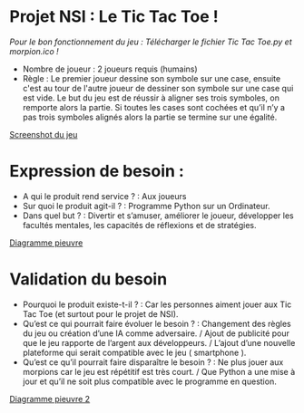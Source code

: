 # Projet NSI : Le Tic Tac Toe !

*Pour le bon fonctionnement du jeu : Télécharger le fichier Tic Tac Toe.py et morpion.ico !*

* Nombre de joueur : 2 joueurs requis (humains)
* Règle : Le premier joueur dessine son symbole sur une case, ensuite c'est au tour de l'autre joueur de dessiner son symbole sur une case qui est vide.
Le but du jeu est de réussir à aligner ses trois symboles, on remporte alors la partie. Si toutes les cases sont cochées et qu’il n’y a pas trois symboles alignés alors la partie se termine sur une égalité.

[Screenshot du jeu](https://user-images.githubusercontent.com/72768800/120205801-a8b85600-c22a-11eb-82c3-d932b47248e8.png)

# Expression de besoin :
* A qui le produit rend service ? : Aux joueurs
* Sur quoi le produit agit-il ? : Programme Python sur un Ordinateur.
* Dans quel but ? : Divertir et s’amuser, améliorer le joueur, développer les facultés mentales, les capacités de réflexions et de stratégies.

[Diagramme pieuvre](https://user-images.githubusercontent.com/72768800/120207491-cbe40500-c22c-11eb-95ab-b476f402df62.png)

# Validation du besoin
* Pourquoi le produit existe-t-il ? : Car les personnes aiment jouer aux Tic Tac Toe (et surtout pour le projet de NSI).
* Qu’est ce qui pourrait faire évoluer le besoin ? : Changement des règles du jeu ou création d’une IA comme adversaire. / Ajout de publicité pour que le jeu rapporte de l’argent aux développeurs. / L’ajout d’une nouvelle plateforme qui serait compatible avec le jeu ( smartphone ).
* Qu’est ce qu’il pourrait faire disparaître le besoin ? : Ne plus jouer aux morpions car le jeu est répétitif est très court. / Que Python a une mise à jour et qu’il ne soit plus compatible avec le programme en question.

[Diagramme pieuvre 2](https://user-images.githubusercontent.com/72768800/120206638-bde1b480-c22b-11eb-902d-8d269df70925.png)
